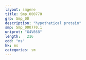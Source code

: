 ```yaml
---
layout: smgene
title: Smp_000770
grp: Smp_00
description: "hypothetical protein"
smp: Smp_000770.1
uniprot: "G4V668"
length:   216
cdd: "ns"
kk: ns
categories: sm
---
```

